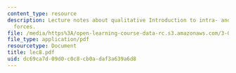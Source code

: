 ```yaml
---
content_type: resource
description: Lecture notes about qualitative Introduction to intra- and intermolecular
  forces.
file: /media/https%3A/open-learning-course-data-rc.s3.amazonaws.com/3-052-nanomechanics-of-materials-and-biomaterials-spring-2007/dc69ca7d09d0c0c8cb0adaf3a639a6d8_lec8.pdf
file_type: application/pdf
resourcetype: Document
title: lec8.pdf
uid: dc69ca7d-09d0-c0c8-cb0a-daf3a639a6d8
---
```


